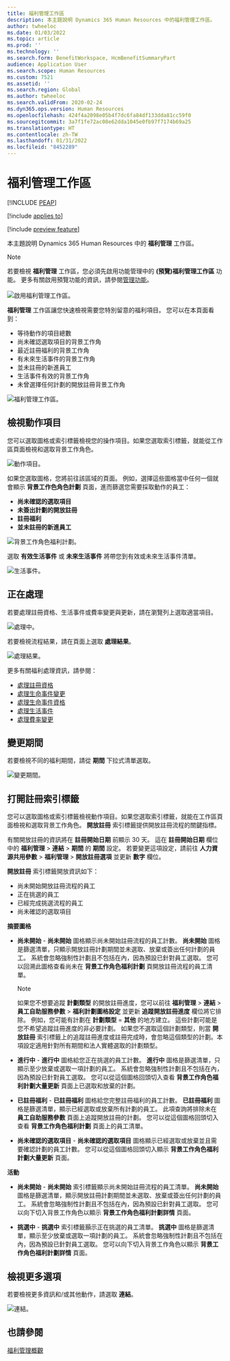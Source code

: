 ```yaml
---
title: 福利管理工作區
description: 本主題說明 Dynamics 365 Human Resources 中的福利管理工作區。
author: twheeloc
ms.date: 01/03/2022
ms.topic: article
ms.prod: ''
ms.technology: ''
ms.search.form: BenefitWorkspace, HcmBenefitSummaryPart
audience: Application User
ms.search.scope: Human Resources
ms.custom: 7521
ms.assetid: ''
ms.search.region: Global
ms.author: twheeloc
ms.search.validFrom: 2020-02-24
ms.dyn365.ops.version: Human Resources
ms.openlocfilehash: 424f4a2098e05b4f7dc6fa84df133dda81cc59f0
ms.sourcegitcommit: 3a7f1fe72ac08e62dda1045e0fb97f7174b69a25
ms.translationtype: HT
ms.contentlocale: zh-TW
ms.lasthandoff: 01/31/2022
ms.locfileid: "8452289"
---
```

# <a name="benefits-management-workspace"></a>福利管理工作區


[!INCLUDE [PEAP](../includes/peap-2.md)]

[!include [applies to](../includes/applies-to-hr.md)]

[!include [preview feature](./includes/preview-feature.md)]

本主題說明 Dynamics 365 Human Resources 中的 **福利管理** 工作區。

> [!NOTE]
> 若要檢視 **福利管理** 工作區，您必須先啟用功能管理中的 **(預覽)福利管理工作區** 功能。 更多有關啟用預覽功能的資訊，請參閱[管理功能](hr-admin-manage-features.md)。<br><br>![啟用福利管理工作區。](./media/hr-benefits-management-workspace-enable.png)

**福利管理** 工作區讓您快速檢視需要您特別留意的福利項目。 您可以在本頁面看到：

- 等待動作的項目總數
- 尚未確認選取項目的背景工作角
- 最近註冊福利的背景工作角
- 有未來生活事件的背景工作角
- 並未註冊的新進員工
- 生活事件有效的背景工作角
- 未曾選擇任何計劃的開放註冊背景工作角

![福利管理工作區。](./media/hr-benefits-management-workspace.png)

## <a name="view-action-items"></a>檢視動作項目

您可以選取圖格或索引標籤檢視您的操作項目。如果您選取索引標籤，就能從工作區頁面檢視和選取背景工作角色。

![動作項目。](./media/hr-benefits-management-workspace-action-items.png)

如果您選取圖格，您將前往該區域的頁面。 例如，選擇這些圖格當中任何一個就會顯示 **背景工作色角色計劃** 頁面，進而篩選您需要採取動作的員工：

- **尚未確認的選取項目**
- **未簽出計劃的開放註冊**
- **註冊福利**
- **並未註冊的新進員工**

![背景工作角色福利計劃。](./media/hr-benefits-management-workspace-plans.png)

選取 **有效生活事件** 或 **未來生活事件** 將帶您到有效或未來生活事件清單。

![生活事件。](./media/hr-benefits-management-workspace-life-events.png)

## <a name="processing"></a>正在處理

若要處理註冊資格、生活事件或費率變更與更新，請在瀏覽列上選取適當項目。

![處理中。](./media/hr-benefits-management-workspace-processing.png)

若要檢視流程結果，請在頁面上選取 **處理結果**。

![處理結果。](./media/hr-benefits-management-workspace-process-results.png)

更多有關福利處理資訊，請參閱：

- [處理註冊資格](hr-benefits-process-enrollment-eligibility.md)
- [處理生命事件變更](hr-benefits-process-life-event-changes.md)
- [處理生命事件資格](hr-benefits-process-life-event-eligibility.md)
- [處理生活事件](hr-benefits-process-life-events.md)
- [處理費率變更](hr-benefits-process-rate-changes.md)

## <a name="change-period"></a>變更期間

若要檢視不同的福利期間，請從 **期間** 下拉式清單選取。

![變更期間。](./media/hr-benefits-management-workspace-period.png)


## <a name="open-enrollment-tab"></a>打開註冊索引標籤

您可以選取圖格或索引標籤檢視動作項目。如果您選取索引標籤，就能在工作區頁面檢視和選取背景工作角色。
**開放註冊** 索引標籤提供開放註冊流程的關鍵指標。 

有關開放註冊的資訊將在 **註冊開始日期** 前顯示 30 天。 這在 **註冊開始日期** 欄位中的 **福利管理** > **連結** > **期間** 的 **期間** 設定。  若要變更這項設定，請前往 **人力資源共用參數** > **福利管理** > **開放註冊選項** 並更新 **數字** 欄位。  

**開放註冊** 索引標籤開放資訊如下：
 - 尚未開始開放註冊流程的員工
 - 正在挑選的員工
 - 已經完成挑選流程的員工
 - 尚未確認的選取項目

**摘要圖格**

- **尚未開始** - **尚未開始** 圖格顯示尚未開始註冊流程的員工計數。 **尚未開始** 圖格是篩選清單，只顯示開放註冊計劃期間並未選取、放棄或簽出任何計劃的員工。 系統會忽略強制性計劃且不包括在內，因為預設已針對員工選取。  您可以回溯此圖格查看尚未在 **背景工作角色福利計劃** 頁開放註冊流程的員工清單。

  > [!NOTE]
  > 如果您不想要追蹤 **計劃類型** 的開放註冊進度，您可以前往 **福利管理** > **連結** > **員工自助服務參數** > **福利計劃圖格設定** 並更新 **追蹤開放註冊進度** 欄位將它排除。  例如，您可能有計劃在 **計劃類型** = **其他** 的地方建立。 這些計劃可能是您不希望追蹤註冊進度的非必要計劃。 如果您不選取這個計劃類型，則當 **開放註冊** 索引標籤上的追蹤註冊進度或註冊完成時，會忽略這個類型的計劃。本項設定適用針對所有期間和法人實體選取的計劃類型。

- **進行中** - **進行中** 圖格給您正在挑選的員工計數。 **進行中** 圖格是篩選清單，只顯示至少放棄或選取一項計劃的員工。 系統會忽略強制性計劃且不包括在內，因為預設已針對員工選取。 您可以從這個圖格回頭切入查看 **背景工作角色福利計劃大量更新** 頁面上已選取和放棄的計劃。

- **已註冊福利** - **已註冊福利** 圖格給您完整註冊福利的員工計數。 **已註冊福利** 圖格是篩選清單，顯示已經選取或放棄所有計劃的員工。 此項查詢將排除未在 **員工自助服務參數** 頁面上追蹤開放註冊的計劃。 您可以從這個圖格回頭切入查看 **背景工作角色福利計劃** 頁面上的員工清單。

- **尚未確認的選取項目** - **尚未確認的選取項目** 圖格顯示已經選取或放棄並且需要確認計劃的員工計數。 您可以從這個圖格回頭切入顯示 **背景工作角色福利計劃大量更新** 頁面。

**活動**

- **尚未開始** - **尚未開始** 索引標籤顯示尚未開始註冊流程的員工清單。 **尚未開始** 圖格是篩選清單，顯示開放註冊計劃期間並未選取、放棄或簽出任何計劃的員工。 系統會忽略強制性計劃且不包括在內，因為預設已針對員工選取。 您可以向下切入背景工作角色以顯示 **背景工作角色福利計劃詳情** 頁面。

- **挑選中** - **挑選中** 索引標籤顥示正在挑選的員工清單。 **挑選中** 圖格是篩選清單，顯示至少放棄或選取一項計劃的員工。 系統會忽略強制性計劃且不包括在內，因為預設已針對員工選取。 您可以向下切入背景工作角色以顯示 **背景工作角色福利計劃詳情** 頁面。

## <a name="view-more-options"></a>檢視更多選項

若要檢視更多資訊和/或其他動作，請選取 **連結**。

![連結。](./media/hr-benefits-management-workspace-links.png)

## <a name="see-also"></a>也請參閱

[福利管理概觀](hr-benefits-management-overview.md)
